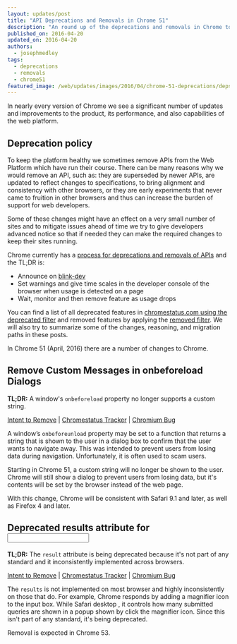 ```yaml
---
layout: updates/post
title: "API Deprecations and Removals in Chrome 51"
description: "An round up of the deprecations and removals in Chrome to help you plan."
published_on: 2016-04-20
updated_on: 2016-04-20
authors:
  - josephmedley
tags:
  - deprecations
  - removals
  - chrome51
featured_image: /web/updates/images/2016/04/chrome-51-deprecations/deps-rems.png
---
```


In nearly every version of Chrome we see a significant number of updates and
improvements to the product, its performance, and also capabilities of the web
platform.

## Deprecation policy

To keep the platform healthy we sometimes remove APIs from the Web Platform which
have run their course.  There can be many reasons why we would remove an API, such
as: they are superseded by newer APIs, are updated to reflect changes to
specifications, to bring alignment and consistency with other browsers, or they are
early experiments that never came to fruition in other browsers and thus 
can increase the burden of support for web developers.

Some of these changes might have an effect on a very small number of sites and
to mitigate issues ahead of time we try to give developers advanced notice so
that if needed they can make the required changes to keep their sites running.

Chrome currently has a
[process for deprecations and removals of APIs](http://www.chromium.org/blink#TOC-Launch-Process:-Deprecation)
and the TL;DR is:

* Announce on [blink-dev](https://groups.google.com/a/chromium.org/forum/#!forum/blink-dev)
* Set warnings and give time scales in the developer console of the browser when
  usage is detected on a page
* Wait, monitor and then remove feature as usage drops

You can find a list of all deprecated features in
[chromestatus.com using the deprecated filter](https://www.chromestatus.com/features#deprecated)
and removed features by applying the
[removed filter](https://www.chromestatus.com/features#removed). We will also 
try to summarize some of the changes, reasoning, and migration paths in 
these posts.

In Chrome 51 (April, 2016) there are a number of changes to Chrome. 

## Remove Custom Messages in onbeforeload Dialogs

**TL;DR:** A window's `onbeforeload` property no longer supports a custom string.

[Intent to Remove](https://groups.google.com/a/chromium.org/d/topic/blink-dev/YIH8CoYVGSg/discussion) &#124;
[Chromestatus Tracker](https://www.chromestatus.com/feature/5349061406228480) &#124;
[Chromium Bug](https://code.google.com/p/chromium/issues/detail?id=587940)

A window’s `onbeforeunload` property may be set to a function that returns a string that is shown to the user in a dialog box to confirm that the user wants to navigate away. This was intended to prevent users from losing data during navigation. Unfortunately, it is often used to scam users. 

Starting in Chrome 51, a custom string will no longer be shown to the user. Chrome will still show a dialog to prevent users from losing data, but it's contents will be set by the browser instead of the web page.

With this change, Chrome will be consistent with Safari 9.1 and later, as well as Firefox 4 and later.

## Deprecated results attribute for <input type=search>

**TL;DR:** The `result` attribute is being deprecated because it's not part of any standard and it inconsistently implemented across browsers.

[Intent to Remove](https://groups.google.com/a/chromium.org/d/topic/blink-dev/8fHsOWz1XEw/discussion) &#124;
[Chromestatus Tracker](https://www.chromestatus.com/feature/5738199536107520) &#124;
[Chromium Bug](https://code.google.com/p/chromium/issues/detail?id=590117) 

The `results` is not implemented on most browser and highly inconsistently on those that do. For example, Chrome responds by adding a magnifier icon to the input box. While Safari desktop , it controls how many submitted queries are shown in a popup shown by click the magnifier icon. Since this isn't part of any standard, it's being deprecated.

Removal is expected in Chrome 53.



